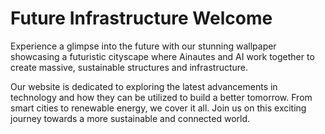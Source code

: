 <!--font:Roboto-->

# Future Infrastructure Welcome

Experience a glimpse into the future with our stunning wallpaper showcasing a futuristic cityscape where Ainautes and AI work together to create massive, sustainable structures and infrastructure. 

Our website is dedicated to exploring the latest advancements in technology and how they can be utilized to build a better tomorrow. From smart cities to renewable energy, we cover it all. Join us on this exciting journey towards a more sustainable and connected world.

<!--

Write me markdown content of website with wallpaper:

"A futuristic cityscape where Ainautes and AI work together to create massive, sustainable structures and infrastructure."

The header of the page should not be copy of the text but rather a real content of the website which is using this wallpaper.


---


# Welcome to the Future of Infrastructure

Experience a glimpse into the future with our stunning wallpaper showcasing a futuristic cityscape where Ainautes and AI work together to create massive, sustainable structures and infrastructure. 

Our website is dedicated to exploring the latest advancements in technology and how they can be utilized to build a better tomorrow. From smart cities to renewable energy, we cover it all. Join us on this exciting journey towards a more sustainable and connected world.


---


Write me a Google font which is best fitting for the website.

Pick from the list:
- Cabin
- Montserrat
- Roboto
- Cinzel Decorative
- Barlow Condensed
- IBM Plex Sans
- Open Sans
- Playfair Display
- Lato
- Cormorant Garamond
- Exo 2
- Raleway
- Inter
- Lobster
- Cinzel
- Great Vibes
- Creepster
- Poppins
- Dancing Script
- Orbitron
- Alegreya
- Futura


Write just the font name nothing else.


---


I would recommend using "Roboto" as the Google font for the website.

-->
